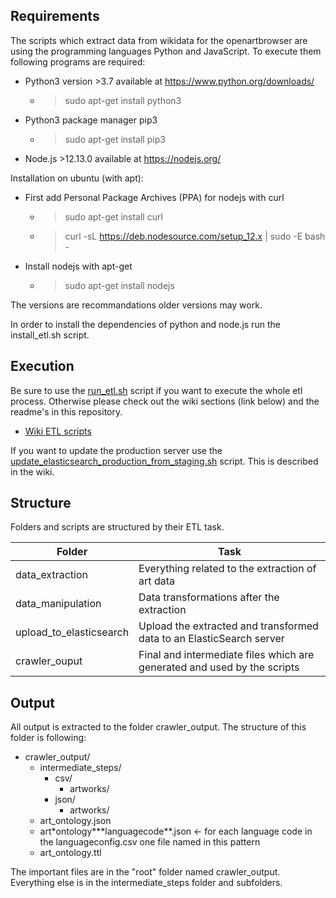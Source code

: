 ## Requirements

The scripts which extract data from wikidata for the openartbrowser are using the programming languages Python and JavaScript.
To execute them following programs are required:

- Python3 version >3.7 available at https://www.python.org/downloads/
  - > sudo apt-get install python3
- Python3 package manager pip3
  - > sudo apt-get install pip3
- Node.js >12.13.0 available at https://nodejs.org/

Installation on ubuntu (with apt):

- First add Personal Package Archives (PPA) for nodejs with curl
  - > sudo apt-get install curl
  - > curl -sL https://deb.nodesource.com/setup_12.x | sudo -E bash -
- Install nodejs with apt-get
  - > sudo apt-get install nodejs

The versions are recommandations older versions may work.

In order to install the dependencies of python and node.js run the install_etl.sh script.

## Execution

Be sure to use the [run_etl.sh](https://github.com/hochschule-darmstadt/openartbrowser/wiki/System-architecture#run_etlsh) script if you want to execute the whole etl process. Otherwise please check out the wiki sections (link below) and the readme's in this repository.

- [Wiki ETL scripts](https://github.com/hochschule-darmstadt/openartbrowser/wiki/System-architecture#etl-scripts)

If you want to update the production server use the [update_elasticsearch_production_from_staging.sh](https://github.com/hochschule-darmstadt/openartbrowser/wiki/System-architecture#update_elasticsearch_production_from_stagingsh) script. This is described in the wiki.

## Structure

Folders and scripts are structured by their ETL task.

| Folder                  | Task                                                                     |
| ----------------------- | ------------------------------------------------------------------------ |
| data_extraction         | Everything related to the extraction of art data                         |
| data_manipulation       | Data transformations after the extraction                                |
| upload_to_elasticsearch | Upload the extracted and transformed data to an ElasticSearch server     |
| crawler_ouput           | Final and intermediate files which are generated and used by the scripts |

## Output

All output is extracted to the folder crawler_output.
The structure of this folder is following:

- crawler_output/
  - intermediate_steps/
    - csv/
      - artworks/
    - json/
      - artworks/
  - art_ontology.json
  - art\*ontology**\*languagecode**.json <- for each language code in the languageconfig.csv one file named in this pattern
  - art_ontology.ttl

The important files are in the "root" folder named crawler_output.
Everything else is in the intermediate_steps folder and subfolders.

